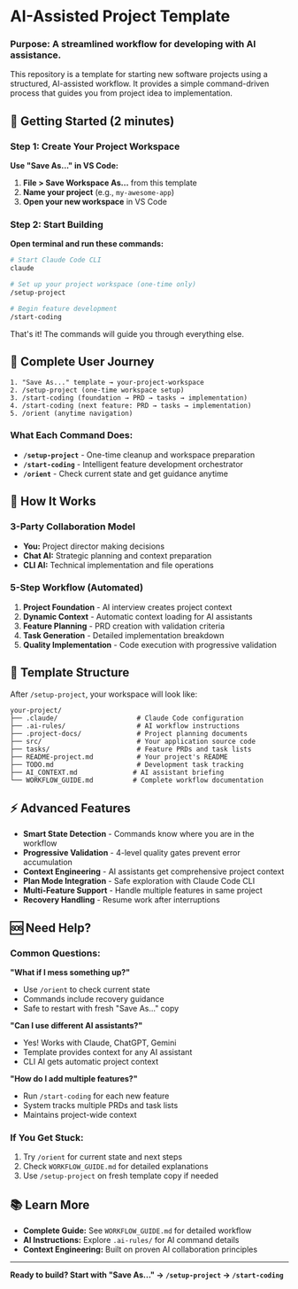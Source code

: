 # AI-Assisted Project Template

### **Purpose: A streamlined workflow for developing with AI assistance.**

This repository is a template for starting new software projects using a structured, AI-assisted workflow. It provides a simple command-driven process that guides you from project idea to implementation.

## 🚀 Getting Started (2 minutes)

### **Step 1: Create Your Project Workspace**

**Use "Save As..." in VS Code:**
1. **File > Save Workspace As...** from this template
2. **Name your project** (e.g., `my-awesome-app`)
3. **Open your new workspace** in VS Code

### **Step 2: Start Building**

**Open terminal and run these commands:**

```bash
# Start Claude Code CLI
claude

# Set up your project workspace (one-time only)
/setup-project

# Begin feature development 
/start-coding
```

That's it! The commands will guide you through everything else.

## 🎯 Complete User Journey

```
1. "Save As..." template → your-project-workspace
2. /setup-project (one-time workspace setup)
3. /start-coding (foundation → PRD → tasks → implementation)
4. /start-coding (next feature: PRD → tasks → implementation)
5. /orient (anytime navigation)
```

### **What Each Command Does:**

- **`/setup-project`** - One-time cleanup and workspace preparation
- **`/start-coding`** - Intelligent feature development orchestrator  
- **`/orient`** - Check current state and get guidance anytime

## 🧠 How It Works

### **3-Party Collaboration Model**
- **You:** Project director making decisions
- **Chat AI:** Strategic planning and context preparation
- **CLI AI:** Technical implementation and file operations

### **5-Step Workflow (Automated)**
1. **Project Foundation** - AI interview creates project context
2. **Dynamic Context** - Automatic context loading for AI assistants  
3. **Feature Planning** - PRD creation with validation criteria
4. **Task Generation** - Detailed implementation breakdown
5. **Quality Implementation** - Code execution with progressive validation

## 📂 Template Structure

After `/setup-project`, your workspace will look like:

```
your-project/
├── .claude/                    # Claude Code configuration
├── .ai-rules/                  # AI workflow instructions
├── .project-docs/              # Project planning documents
├── src/                        # Your application source code
├── tasks/                      # Feature PRDs and task lists
├── README-project.md           # Your project's README
├── TODO.md                     # Development task tracking
├── AI_CONTEXT.md              # AI assistant briefing
└── WORKFLOW_GUIDE.md          # Complete workflow documentation
```

## ⚡ Advanced Features

- **Smart State Detection** - Commands know where you are in the workflow
- **Progressive Validation** - 4-level quality gates prevent error accumulation
- **Context Engineering** - AI assistants get comprehensive project context
- **Plan Mode Integration** - Safe exploration with Claude Code CLI
- **Multi-Feature Support** - Handle multiple features in same project
- **Recovery Handling** - Resume work after interruptions

## 🆘 Need Help?

### **Common Questions:**

**"What if I mess something up?"**
- Use `/orient` to check current state
- Commands include recovery guidance
- Safe to restart with fresh "Save As..." copy

**"Can I use different AI assistants?"**
- Yes! Works with Claude, ChatGPT, Gemini
- Template provides context for any AI assistant
- CLI AI gets automatic project context

**"How do I add multiple features?"**
- Run `/start-coding` for each new feature
- System tracks multiple PRDs and task lists
- Maintains project-wide context

### **If You Get Stuck:**
1. Try `/orient` for current state and next steps
2. Check `WORKFLOW_GUIDE.md` for detailed explanations
3. Use `/setup-project` on fresh template copy if needed

## 📚 Learn More

- **Complete Guide:** See `WORKFLOW_GUIDE.md` for detailed workflow
- **AI Instructions:** Explore `.ai-rules/` for AI command details
- **Context Engineering:** Built on proven AI collaboration principles

---

**Ready to build? Start with "Save As..." → `/setup-project` → `/start-coding`**